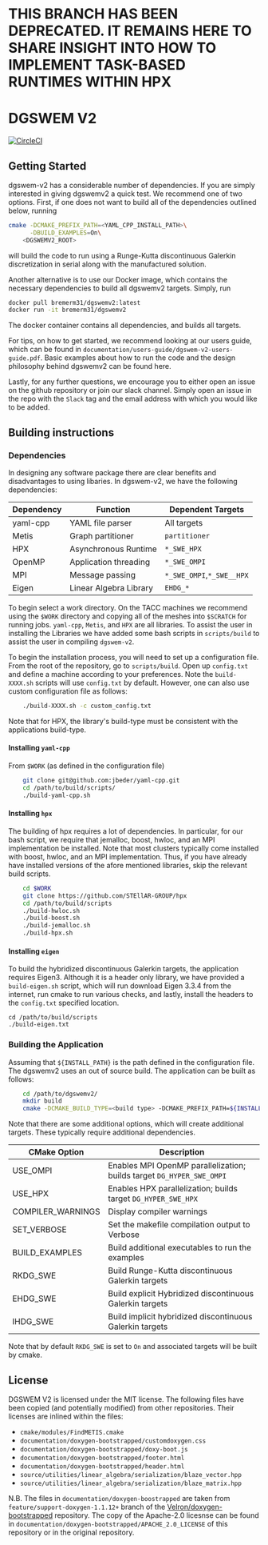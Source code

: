 # THIS BRANCH HAS BEEN DEPRECATED. IT REMAINS HERE TO SHARE INSIGHT INTO HOW TO IMPLEMENT TASK-BASED RUNTIMES WITHIN HPX

# DGSWEM V2
[![CircleCI](https://circleci.com/gh/UT-CHG/dgswemv2.svg?style=svg&circle-token=0479b7746d69a87e977936dd4b6105be5b2e6316)](https://circleci.com/gh/UT-CHG/dgswemv2)

## Getting Started

dgswem-v2 has a considerable number of dependencies. If you are simply interested in giving dgswemv2 a quick test. We recommend one of two options. First, if one does not want to build all of the dependencies outlined below, running
```sh
cmake -DCMAKE_PREFIX_PATH=<YAML_CPP_INSTALL_PATH>\
      -DBUILD_EXAMPLES=On\
    <DGSWEMV2_ROOT>
```
will build the code to run using a Runge-Kutta discontinuous Galerkin discretization in serial along with the manufactured solution.

Another alternative is to use our Docker image, which contains the necessary dependencies to build all dgswemv2 targets. Simply, run
```sh
docker pull bremerm31/dgswemv2:latest
docker run -it bremerm31/dgswemv2
```
The docker container contains all dependencies, and builds all targets.

For tips, on how to get started, we recommend looking at our users guide, which can be found in `documentation/users-guide/dgswem-v2-users-guide.pdf`. Basic examples about how to run the code and the design philosophy behind dgswemv2 can be found here.

Lastly, for any further questions, we encourage you to either open an issue on the github repository or join our slack channel. Simply open an issue in the repo with the `Slack` tag and the email address with which you would like to be added.

## Building instructions

### Dependencies

In designing any software package there are clear benefits and disadvantages to using libaries. In dgswem-v2, we have the following dependencies:

| Dependency | Function               |   Dependent Targets       |
| ---------- | ---------------------- | ------------------------- |
| yaml-cpp   | YAML file parser       | All targets               |
| Metis      | Graph partitioner      | `partitioner`             |
| HPX        | Asynchronous Runtime   | `*_SWE_HPX`               |
| OpenMP     | Application threading  | `*_SWE_OMPI`              |
| MPI        | Message passing        | `*_SWE_OMPI`,`*_SWE__HPX` |
| Eigen      | Linear Algebra Library | `EHDG_*`                  |

To begin select a work directory. On the TACC machines we recommend using the `$WORK` directory and copying all of the meshes into `$SCRATCH` for running jobs. `yaml-cpp`, `Metis`, and `HPX` are all libraries. To assist the user in installing the Libraries we have added some bash scripts in `scripts/build` to assist the user in compiling `dgswem-v2`.

To begin the installation process, you will need to set up a configuration file. From the root of the repository, go to `scripts/build`. Open up `config.txt` and define a machine according to your preferences. Note the `build-XXXX.sh` scripts will use `config.txt` by default. However, one can also use custom configuration file as follows:
```sh
    ./build-XXXX.sh -c custom_config.txt
```
Note that for HPX, the library's build-type must be consistent with the applications build-type.

#### Installing `yaml-cpp`

From `$WORK` (as defined in the configuration file)
```sh
    git clone git@github.com:jbeder/yaml-cpp.git
    cd /path/to/build/scripts/
    ./build-yaml-cpp.sh
```
#### Installing `hpx`

The building of hpx requires a lot of dependencies. In particular, for our bash script, we require that jemalloc, boost, hwloc, and an MPI implementation be installed. Note that most clusters typically come installed with boost, hwloc, and an MPI implementation. Thus, if you have already have installed versions of the afore mentioned libraries, skip the relevant build scripts.
```sh
    cd $WORK
    git clone https://github.com/STEllAR-GROUP/hpx
    cd /path/to/build/scripts
    ./build-hwloc.sh
    ./build-boost.sh
    ./build-jemalloc.sh
    ./build-hpx.sh
```

#### Installing `eigen`

To build the hybridized discontinuous Galerkin targets, the application requires Eigen3. Although it is a header only library, we have provided a `build-eigen.sh` script, which will run download Eigen 3.3.4 from the internet, run cmake to run various checks, and lastly, install the headers to the `config.txt` specified location.
```
cd /path/to/build/scripts
./build-eigen.txt
```

### Building the Application

Assuming that `${INSTALL_PATH}` is the path defined in the configuration file. The dgswemv2 uses an out of source build. The application can be built as follows:
```sh
    cd /path/to/dgswemv2/
    mkdir build
    cmake -DCMAKE_BUILD_TYPE=<build type> -DCMAKE_PREFIX_PATH=${INSTALL_PATH} ..
```
Note that there are some additional options, which will create additional targets. These typically require additional dependencies.

| CMake Option   | Description                                                           |
| -------------- | --------------------------------------------------------------------- |
| USE_OMPI       | Enables MPI OpenMP parallelization; builds target `DG_HYPER_SWE_OMPI` |
| USE_HPX        | Enables HPX parallelization; builds target `DG_HYPER_SWE_HPX`         |
| COMPILER_WARNINGS | Display compiler warnings                                          |
| SET_VERBOSE    | Set the makefile compilation output to Verbose                        |
| BUILD_EXAMPLES | Build additional executables to run the examples                      |
| RKDG_SWE       | Build Runge-Kutta discontinuous Galerkin targets                      |
| EHDG_SWE       | Build explicit Hybridized discontinuous Galerkin targets              |
| IHDG_SWE       | Build implicit hybridized discontinuous Galerkin targets              |

Note that by default `RKDG_SWE` is set to `On` and associated targets will be built by cmake.

## License

DGSWEM V2 is licensed under the MIT license. The following files have been copied (and potentially modified) from other repositories. Their licenses are inlined within the files:

 - `cmake/modules/FindMETIS.cmake`
 - `documentation/doxygen-bootstrapped/customdoxygen.css`
 - `documentation/doxygen-bootstrapped/doxy-boot.js`
 - `documentation/doxygen-bootstrapped/footer.html`
 - `documentation/doxygen-bootstrapped/header.html`
 - `source/utilities/linear_algebra/serialization/blaze_vector.hpp`
 - `source/utilities/linear_algebra/serialization/blaze_matrix.hpp`

N.B. The files in `documentation/doxygen-boostrapped` are taken from `feature/support-doxygen-1.1.12+` branch of the [Velron/doxygen-bootstrapped](https://github.com/Velron/doxygen-bootstrapped) repository. The copy of the Apache-2.0 licesnse can be found in `documentation/doxygen-bootstrapped/APACHE_2.0_LICENSE` of this repository or in the original repository.